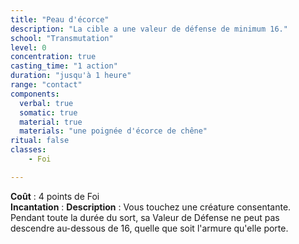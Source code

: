 ```yaml
---
title: "Peau d'écorce"
description: "La cible a une valeur de défense de minimum 16."
school: "Transmutation"
level: 0
concentration: true
casting_time: "1 action"
duration: "jusqu'à 1 heure"
range: "contact"
components:
  verbal: true
  somatic: true
  material: true
  materials: "une poignée d'écorce de chêne"
ritual: false
classes:
    - Foi

---
```

**Coût** : 4 points de Foi       
**Incantation** : 
**Description** : Vous touchez une créature consentante. Pendant toute la durée du sort, sa Valeur de Défense ne peut pas descendre au-dessous de 16, quelle que soit l'armure qu'elle porte.  
